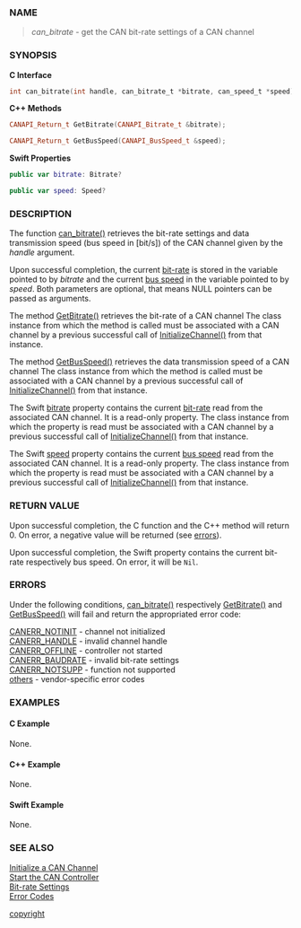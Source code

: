 ### NAME

> *can_bitrate* - get the CAN bit-rate settings of a CAN channel

### SYNOPSIS

<a id="can_bitrate"></a>
**C Interface**
```C
int can_bitrate(int handle, can_bitrate_t *bitrate, can_speed_t *speed);
```
<a id="GetBitrate"></a>
<a id="GetBusSpeed"></a>
**C++ Methods**
```C++
CANAPI_Return_t GetBitrate(CANAPI_Bitrate_t &bitrate);

CANAPI_Return_t GetBusSpeed(CANAPI_BusSpeed_t &speed);
```
<a id="swift_bitrate"></a>
<a id="swift_speed"></a>
**Swift Properties**
```Swift
public var bitrate: Bitrate?

public var speed: Speed?
```

### DESCRIPTION

The function [can_bitrate()](#can_bitrate) retrieves the bit-rate settings and data transmission speed (bus speed in [bit/s]) of the CAN channel given by the *handle* argument.

Upon successful completion, the current [bit-rate](/reference/bitrate_settings#can_bitrate_t) is stored in the variable pointed to by *bitrate*
and the current [bus speed](/reference/bitrate_settings#can_speed_t) in the variable pointed to by *speed*.
Both parameters are optional, that means NULL pointers can be passed as arguments. 

The method [GetBitrate()](#getbitrate) retrieves the bit-rate of a CAN channel
The class instance from which the method is called must be associated with a CAN channel by a previous successful call of [InitializeChannel()](/reference/can_init#initializechannel) from that instance.

The method [GetBusSpeed()](#getbusspeed) retrieves the data transmission speed of a CAN channel
The class instance from which the method is called must be associated with a CAN channel by a previous successful call of [InitializeChannel()](/reference/can_init#initializechannel) from that instance.

The Swift [bitrate](#var_bitrate) property contains the current [bit-rate](/reference/bitrate_settings#struct_bitrate) read from the associated CAN channel.
It is a read-only property.
The class instance from which the property is read must be associated with a CAN channel by a previous successful call of [InitializeChannel()](/reference/can_init#initializechannel) from that instance.

The Swift [speed](#var_speed) property contains the current [bus speed](reference/bitrate_settings#struct_speed) read from the associated CAN channel.
It is a read-only property.
The class instance from which the property is read must be associated with a CAN channel by a previous successful call of [InitializeChannel()](/reference/can_init#initializechannel) from that instance.

### RETURN VALUE

Upon successful completion, the C function and the C++ method will return 0. On error, a negative value will be returned (see [errors](#errors)).

Upon successful completion, the Swift property contains the current bit-rate respectively bus speed. On error, it will be `Nil`.

### ERRORS

Under the following conditions, [can_bitrate()](#can_bitrate) respectively [GetBitrate()](#getbitrate) and [GetBusSpeed()](#getbusspeed) will fail and return the appropriated error code:

[CANERR_NOTINIT](/reference/error_codes#error_notinit)   - channel not initialized \
[CANERR_HANDLE](/reference/error_codes#error_handle)     - invalid channel handle \
[CANERR_OFFLINE](/reference/error_codes#error_offline)   - controller not started \
[CANERR_BAUDRATE](/reference/error_codes#error_baudrate) - invalid bit-rate settings \
[CANERR_NOTSUPP](/reference/error_codes#error_notsupp)   - function not supported \
[others](/reference/error_codes#error_vendor)            - vendor-specific error codes

### EXAMPLES

#### C Example

None.

#### C++ Example

None.

#### Swift Example

None.

### SEE ALSO

[Initialize a CAN Channel](/reference/can_init#name) \
[Start the CAN Controller](/reference/can_start#name) \
[Bit-rate Settings](/reference/bitrate_settings#name) \
[Error Codes](/reference/error_codes#name)


[copyright](../copyright.md ':include')